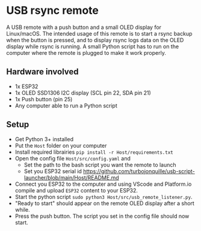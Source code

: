 # USB rsync remote

A USB remote with a push button and a small OLED display for Linux/macOS.
The intended usage of this remote is to start a rsync backup when the button is pressed, and to display rsync logs data on the OLED display while rsync is running.
A small Python script has to run on the computer where the remote is plugged to make it work properly. 

## Hardware involved

- 1x ESP32
- 1x OLED SSD1306 I2C display (SCL pin 22, SDA pin 21)
- 1x Push button (pin 25)
- Any computer able to run a Python script

## Setup

- Get Python 3+ installed
- Put the `Host` folder on your computer
- Install required librairies `pip install -r Host/requirements.txt`
- Open the config file `Host/src/config.yaml` and 
  - Set the path to the bash script you want the remote to launch
  - Set you ESP32 serial id https://github.com/turbojonquille/usb-script-launcher/blob/main/Host/README.md
- Connect you ESP32 to the computer and using VScode and Platform.io compile and upload `ESP32` content to your ESP32.
- Start the python script `sudo python3 Host/src/usb_remote_listener.py`.
- "Ready to start" should appear on the remote OLED display after a short while.
- Press the push button. The script you set in the config file should now start.

